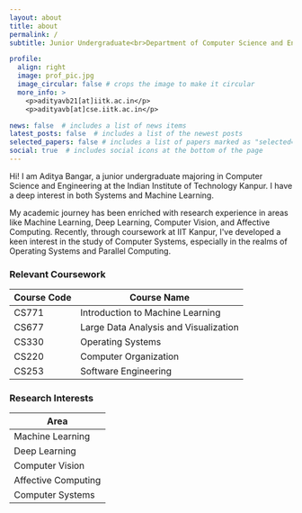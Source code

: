 ```yaml
---
layout: about
title: about
permalink: /
subtitle: Junior Undergraduate<br>Department of Computer Science and Engineering, IIT Kanpur.

profile:
  align: right
  image: prof_pic.jpg
  image_circular: false # crops the image to make it circular
  more_info: >
    <p>adityavb21[at]iitk.ac.in</p>
    <p>adityavb[at]cse.iitk.ac.in</p>

news: false  # includes a list of news items
latest_posts: false  # includes a list of the newest posts
selected_papers: false # includes a list of papers marked as "selected={true}"
social: true  # includes social icons at the bottom of the page
---
```


Hi!
I am Aditya Bangar, a junior undergraduate majoring in Computer Science and Engineering at the Indian Institute of Technology Kanpur. I have a deep interest in both Systems and Machine Learning.

My academic journey has been enriched with research experience in areas like Machine Learning, Deep Learning, Computer Vision, and Affective Computing. Recently, through coursework at IIT Kanpur, I've developed a keen interest in the study of Computer Systems, especially in the realms of Operating Systems and Parallel Computing.


### Relevant Coursework

|Course Code| Course Name                              |
|-----------|------------------------------------------|
|CS771      | Introduction to Machine Learning         | 
|CS677      | Large Data Analysis and Visualization    |
|CS330      | Operating Systems                        | 
|CS220      | Computer Organization                    |  
|CS253      | Software Engineering                     | 

### Research Interests

| Area                     | 
|--------------------------|
| Machine Learning         |
| Deep Learning            |
| Computer Vision          |
| Affective Computing      | 
| Computer Systems         |
